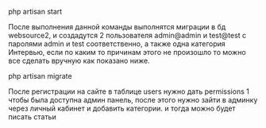 php artisan start

После выполнения данной команды выполнятся миграции в бд websource2, и создадутся 2 пользователя admin@admin и test@test с паролями admin и test соответственно, а также одна категория Интервью, если по каким то причинам этого не произошло то можно все сделать вручную как показано ниже.

php artisan migrate

После регистрации на сайте в таблице users нужно дать permissions 1 чтобы была доступна админ панель, после этого нужно зайти в админку через личный кабинет и добавить категории. и тогда можно будет писать статьи
